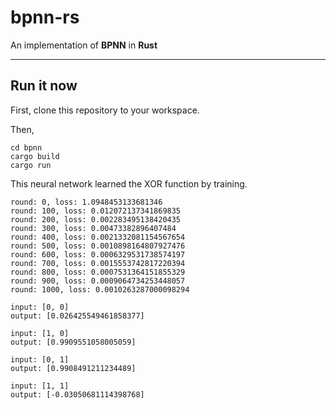 # bpnn-rs

 An implementation of **BPNN** in **Rust**
 
---

## Run it now

First, clone this repository to your workspace.

Then, 

    cd bpnn
    cargo build
    cargo run

This neural network learned the XOR function by training.

    round: 0, loss: 1.0948453133681346
    round: 100, loss: 0.012072137341869835
    round: 200, loss: 0.002283495138420435
    round: 300, loss: 0.00473382896407484
    round: 400, loss: 0.0021332081154567654
    round: 500, loss: 0.0010898164807927476
    round: 600, loss: 0.0006329531738574197
    round: 700, loss: 0.0015553742817220394
    round: 800, loss: 0.0007531364151855329
    round: 900, loss: 0.0009064734253448057
    round: 1000, loss: 0.0010263287000098294

    input: [0, 0]
    output: [0.026425549461858377]

    input: [1, 0]
    output: [0.9909551058005059]

    input: [0, 1]
    output: [0.9908491211234489]

    input: [1, 1]
    output: [-0.03050681114398768]